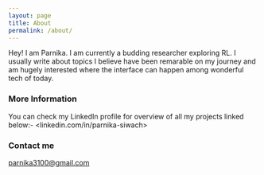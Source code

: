 ```yaml
---
layout: page
title: About
permalink: /about/
---
```


Hey! I am Parnika. I am currently a budding researcher exploring RL. I usually write about topics I believe have been remarable on my journey and am hugely interested where the interface can happen among wonderful tech of today. 

### More Information

You can check my LinkedIn profile for overview of all my projects linked below:-
<linkedin.com/in/parnika-siwach>

### Contact me

[parnika3100@gmail.com](mailto:parnika3100@gmail.com)
